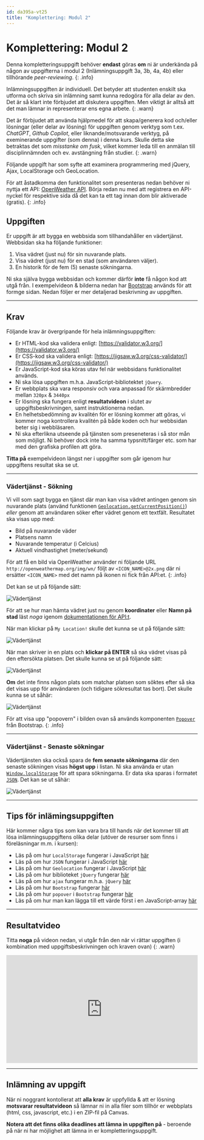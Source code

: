 ```yaml
---
id: da395a-vt25
title: "Komplettering: Modul 2"
---
```


# Komplettering: Modul 2

Denna kompletteringsuppgift behöver **endast** göras **om** ni är underkända på någon av uppgifterna i modul 2 (Inlämningsuppgift 3a, 3b, 4a, 4b) eller tillhörande *peer-reviewing*.
{: .info}

Inlämningsuppgiften är individuell. Det betyder att studenten enskilt ska utforma och skriva sin inlämning samt kunna redogöra för alla delar av den. Det är så klart inte förbjudet att diskutera uppgiften. Men viktigt är alltså att det man lämnar in representerar ens egna arbete.
{: .warn}

Det är förbjudet att använda hjälpmedel för att skapa/generera kod och/eller lösningar (eller delar av lösning) för uppgiften genom verktyg som t.ex. *ChatGPT*, *Github Copilot*, eller liknande/motsvarande verktyg, på exeminerande uppgifter (som denna) i denna kurs. Skulle detta ske betraktas det som *misstanke om fusk*, vilket kommer leda till en anmälan till disciplinnämnden och ev. avstängning från studier.
{: .warn}

Följande uppgift har som syfte att examinera programmering med jQuery, Ajax, LocalStorage och GeoLocation.

För att åstadkomma den funktionalitet som presenteras nedan behöver ni nyttja ett API: [OpenWeather API](https://openweathermap.org/API). Börja redan nu med att registrera en API-nyckel för respektive sida då det kan ta ett tag innan dom blir aktiverade (gratis).
{: .info}

## Uppgiften

Er uppgift är att bygga en webbsida som tillhandahåller en vädertjänst. Webbsidan ska ha följande funktioner:

1. Visa vädret (just nu) för sin nuvarande plats.
2. Visa vädret (just nu) för en stad (som användaren väljer).
3. En historik för de fem (5) senaste sökningarna.

Ni ska själva bygga webbsidan och kommer därför **inte** få någon kod att utgå från. I exempelvideon & bilderna nedan har [Bootstrap](https://getbootstrap.com/) används för att formge sidan. Nedan följer er mer detaljerad beskrivning av uppgiften.

---

## Krav

Följande krav är övergripande för hela inlämningsuppgiften:

- Er HTML-kod ska validera enligt: [https://validator.w3.org/](https://validator.w3.org/)
- Er CSS-kod ska validera enligt: [https://jigsaw.w3.org/css-validator/](https://jigsaw.w3.org/css-validator/)
- Er JavaScript-kod ska köras utav fel när webbsidans funktionalitet används.
- Ni ska lösa uppgiften m.h.a. JavaScript-bibliotektet `jQuery`.
- Er webbplats ska vara responsiv och vara anpassad för skärmbredder mellan `320px` & `3440px`
- Er lösning ska fungera enligt **resultatvideon** i slutet av uppgiftsbeskrivningen, samt instruktionerna nedan.
- En helhetsbedömning av kvalitén för er lösning kommer att göras, vi kommer noga kontrollera kvalitén på både koden och hur webbsidan beter sig i webbläsaren.
- Ni ska efterlikna utseende på tjänsten som preseneteras i så stor mån som möjligt. Ni behöver dock inte ha samma typsnitt/färger etc. som har med den grafiska profilen att göra.


**Titta på** exempelvideon längst ner i uppgifter som går igenom hur uppgiftens resultat ska se ut.

---

### Vädertjänst - Sökning

Vi vill som sagt bygga en tjänst där man kan visa vädret antingen genom sin nuvarande plats (använd funktionen [`Geolocation.getCurrentPosition()`](https://developer.mozilla.org/en-US/docs/Web/API/Geolocation/getCurrentPosition)) *eller* genom att användaren söker efter vädret genom ett textfält. Resultatet ska visas upp med:

- Bild på nuvarande väder
- Platsens namn
- Nuvarande temperatur (i Celcius)
- Aktuell vindhastighet (meter/sekund)

För att få en bild via OpenWeather använder ni följande URL `http://openweathermap.org/img/wn/` följt av `<ICON_NAME>@2x.png` där ni ersätter `<ICON_NAME>` med det namn på ikonen ni fick från API:et.
{: .info}


Det kan se ut på följande sätt:

![Vädertjänst](../images/m2-weather-1.png)

För att se hur man hämta vädret just nu genom **koordinater** eller **Namn på stad** läst *noga* igenom [dokumentationen för API:t](https://openweathermap.org/current).

När man klickar på `My Location!` skulle det kunna se ut på följande sätt:

![Vädertjänst](../images/m2-weather-2.png)

När man skriver in en plats och **klickar på ENTER** så ska vädret visas på den eftersökta platsen. Det skulle kunna se ut på följande sätt:

![Vädertjänst](../images/m2-weather-3.png)

**Om** det inte finns någon plats som matchar platsen som söktes efter så ska det visas upp för användaren (och tidigare sökresultat tas bort). Det skulle kunna se ut såhär:

![Vädertjänst](../images/m2-weather-4.png)

För att visa upp "popovern" i bilden ovan så används komponenten [`Popover`](https://getbootstrap.com/docs/5.0/components/popovers/) från Bootstrap.
{: .info}

---

### Vädertjänst - Senaste sökningar

Vädertjänsten ska också spara de **fem senaste sökningarna** där den senaste sökningen visas **högst upp** i listan. Ni ska använda er utan [`Window.localStorage`](https://developer.mozilla.org/en-US/docs/Web/API/Window/localStorage) för att spara sökningarna. Er data ska sparas i formatet [`JSON`](https://developer.mozilla.org/en-US/docs/Web/JavaScript/Reference/Global_Objects/JSON). Det kan se ut såhär: 

![Vädertjänst](../images/m2-weather-5.png)

---

## Tips för inlämingsuppgiften

Här kommer några tips som kan vara bra till hands när det kommer till att lösa inlämningsuppgiftens olika delar (utöver de resurser som finns i föreläsningar m.m. i kursen):

- Läs på om hur `LocalStorage` fungerar i JavaScript [här](https://developer.mozilla.org/en-US/docs/Web/API/Window/localStorage)
- Läs på om hur `JSON` fungerar i JavaScript [här](https://developer.mozilla.org/en-US/docs/Web/JavaScript/Reference/Global_Objects/JSON)
- Läs på om hur `Geolocation` fungerar i JavaScript [här](https://developer.mozilla.org/en-US/docs/Web/API/Geolocation)
- Läs på om hur biblioteket `jQuery` fungerar [här](https://www.w3schools.com/jquery/default.asp)
- Läs på om hur `ajax` fungerar m.h.a. `jQuery` [här](https://www.w3schools.com/jquery/ajax_ajax.asp)
- Läs på om hur `Bootstrap` fungerar [här](https://getbootstrap.com/)
- Läs på om hur `popover` i `Bootstrap` fungerar [här](https://getbootstrap.com/docs/5.0/components/popovers/)
- Läs på om hur man kan lägga till ett värde först i en JavaScript-array [här](https://developer.mozilla.org/en-US/docs/Web/JavaScript/Reference/Global_Objects/Array/unshift)

---

## Resultatvideo

Titta **noga** på videon nedan, vi utgår från den när vi rättar uppgiften (i kombination med uppgiftsbeskrivningen och kraven ovan)
{: .warn}

<div class="video-frame">
    <div style="left: 0; width: 100%; height: 0; position: relative; padding-bottom: 56.25%;"><iframe src="https://www.youtube.com/embed/o1MHK3ogW4Y?rel=0" style="border: 0; top: 0; left: 0; width: 100%; height: 100%; position: absolute;" allowfullscreen scrolling="no" allow="encrypted-media; accelerometer; clipboard-write; gyroscope; picture-in-picture"></iframe></div>
</div>

---

## Inlämning av uppgift

När ni noggrant kontollerat att **alla krav** är uppfyllda & att er lösning **motsvarar resultatvideon** så lämnar ni in alla filer som tillhör er webbplats (html, css, javascript, etc.) i en ZIP-fil på Canvas.

**Notera att det finns olika deadlines att lämna in uppgiften på** - beroende på när ni har möjlighet att lämna in er kompletteringsuppgift.